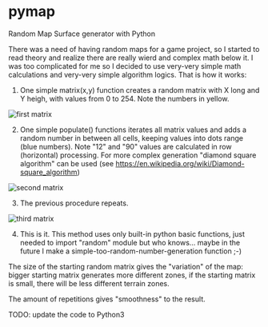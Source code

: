 # pymap
Random Map Surface generator with Python

There was a need of having random maps for a game project, so I started to read theory and realize there are really wierd and complex math below it. I was too complicated for me so I decided to use very-very simple math calculations and very-very simple algorithm logics. That is how it works:

1) One simple matrix(x,y) function creates a random matrix with X long and Y heigh, with values from 0 to 254. Note the numbers in yellow.

![first matrix](https://user-images.githubusercontent.com/37819159/62019546-608eff00-b18d-11e9-9a5b-007f45399062.png)

2) One simple populate() functions iterates all matrix values and adds a random number in between all cells, keeping values into dots range (blue numbers). Note "12" and "90" values are calculated in row (horizontal) processing. For more complex generation "diamond square algorithm" can be used (see https://en.wikipedia.org/wiki/Diamond-square_algorithm)

![second matrix](https://user-images.githubusercontent.com/37819159/62019547-608eff00-b18d-11e9-8d5f-162bbfed882c.png)

3) The previous procedure repeats. 

![third matrix](https://user-images.githubusercontent.com/37819159/62019548-608eff00-b18d-11e9-9c81-7bde3b8930f6.png)

4) This is it. This method uses only built-in python basic functions, just needed to import "random" module but who knows... maybe in the future I make a simple-too-random-number-generation function ;-)

The size of the starting random matrix gives the "variation" of the map: bigger starting matrix generates more different zones, if the starting matrix is small, there will be less different terrain zones.

The amount of repetitions gives "smoothness" to the result.


TODO: update the code to Python3



